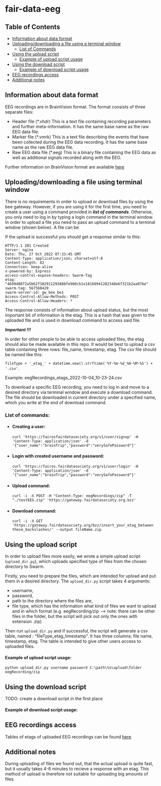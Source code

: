 # fair-data-eeg
## Table of Contents
- [Information about data format](#information-about-data-format)
- [Uploading/downloading a file using a terminal window](#uploading/downloading-a-file-using-a-terminal-window)
  - [List of Commands](#list-of-commands)
- [Using the upload script](#using-the-upload-script)
  - [Example of upload script usage](#example-of-upload-script-usage)
- [Using the download script](#using-the-download-script)
  - [Example of download script usage](#example-of-download-script-usage)
- [EEG recordings access](#eeg-recordings-access)
- [Additional notes](#additional-notes)
## Information about data format

EEG recordings are in BrainVision format. The format consists of three separate files:
- Header file (\*.vhdr)
  This is a text file containing recording parameters and further meta-information. It has the same base name as the raw EEG data file.
- Marker file (\*.vmrk)
  This is a text file describing the events that have been collected during the EEG data recording. It has the same base name as the raw EEG data file.
- Raw EEG data file (\*.eeg)
  This is a binary file containing the EEG data as well as additional signals recorded along with the EEG.

Further information on BrainVision format are available [here](https://www.brainproducts.com/download/specification-of-brainvision-core-data-format-1-0/)

## Uploading/downloading a file using terminal window

There is no requirements in order to upload or download files by using the bee gateway. However, if you are using it for the first time, you need to create a user using a command provided in ***list of commands***. Otherwise, you only need to log in by typing a login command in the terminal window. In order to upload a file you need to pass an upload command to a terminal window (shown below). A file can be 

If the upload is successful you should get a response similar to this:

```
HTTP/1.1 201 Created
Server: nginx
Date: Thu, 27 Oct 2022 07:33:45 GMT
Content-Type: application/json; charset=utf-8
Content-Length: 82
Connection: keep-alive
x-powered-by: Express
access-control-expose-headers: Swarm-Tag
etag: "469948072a5b62f382911293888fe960cb1e18160941282348e6f321b2aa076e"
swarm-tag: 567568429
swarm-server-id: gw_bee_be1
Access-Control-Allow-Methods: POST
Access-Control-Allow-Headers: *
```

The response consists of information about upload status, but the most important bit of information is the etag. This is a hash that was given to the uploaded file and is used in download command to access said file. 

***Important !!!***

In order for other people to be able to access uploaded files, the etag should also be made available in this repo. It would be best to upload a csv table containing three rows: file_name, timestamp, etag. The csv file should be named like this: 

`fileType + '_etag_' + datetime.now().strftime('%Y-%m-%d_%H-%M-%S') + '.csv'`.

Example: eegRecordings_etags_2022-10-04_10-23-24.csv

To download a specific EEG recording, you need to log in and move to a desired directory via terminal window and execute a download command. The file should be downloaded in current directory under a specified name, which you write at the end of download command.

### List of commands:
- #### Creating a user:

  `curl 'https://fairosfairdatasociety.org/v1/user/signup' -H 'Content-Type: application/json' -d '{"user_name":"brainTrip","password":"verySafePassword"}'`

- #### Login with created username and password: 

  `curl 'https://fairos.fairdatasociety.org/v1/user/login' -H 'Content-Type: application/json' -d '{"user_name":"brainTrip","password":"verySafePassword"}'`

- #### Upload command: 

  `curl -i -X POST -H "Content-Type: eegRecordings/zip" -T "./testEEG.zip" 'https://gateway.fairdatasociety.org.bzz'`
  
- #### Download command:
  `curl -i -X GET 'https://gateway.fairdatasociety.org/bzz/insert_your_etag_between these_backslashes/' --output fileName.zip`

## Using the upload script

In order to upload files more easily, we wrote a simple upload script (`upload_dir.py`), which uploads specified type of files from the chosen directory to Swarm. 

Firstly, you need to prepare the files, which are intended for upload and put them in a desired directory. The `upload_dir.py` script takes 4 arguments: 
- username,
- password, 
- path to the directory where the files are, 
- file type, which has the information what kind of files we want to upload and in which format (e.g. eegRecording/zip --> note: there can be other files in the 
folder, but the script will pick out only the ones with extension .zip) 

Then run `upload_dir.py` and if successful, the script will generate
a csv table, named : "fileType_etag_timestamp". It has three columns; file name, timestamp, etag. The table is intended to give other users access to 
uploaded files. 



#### Example of upload script usage: 
`python upload_dir.py username password C:\path\to\upload\folder eegRecording/zip`

## Using the download script
TODO: create a download script in the first place

#### Example of download script usage:

## EEG recordings access

Tables of etags of uploaded EEG recordings can be found [here](https://github.com/BrainTrip/fair-data-eeg/tree/main/EEG_recordings).

## Additional notes

During uploading of files we found out, that the actual upload is quite fast, but it usually takes 4-6 minutes to recieve a response with an etag.
This method of upload is therefore not suitable for uploading big amounts of files.
